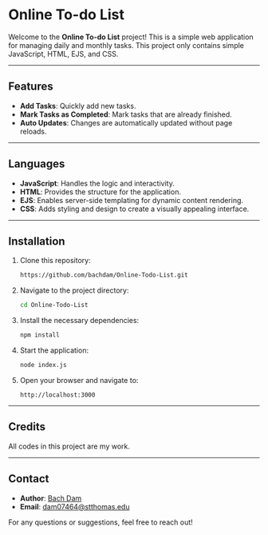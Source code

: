 # Online To-do List

Welcome to the **Online To-do List** project! This is a simple web application for managing daily and monthly tasks. This project only contains simple JavaScript, HTML, EJS, and CSS.

---

## Features

- **Add Tasks**: Quickly add new tasks.
- **Mark Tasks as Completed**: Mark tasks that are already finished.
- **Auto Updates**: Changes are automatically updated without page reloads.

---

## Languages

- **JavaScript**: Handles the logic and interactivity.
- **HTML**: Provides the structure for the application.
- **EJS**: Enables server-side templating for dynamic content rendering.
- **CSS**: Adds styling and design to create a visually appealing interface.

---

## Installation

1. Clone this repository:

   ```bash
   https://github.com/bachdam/Online-Todo-List.git
   ```

2. Navigate to the project directory:

   ```bash
   cd Online-Todo-List
   ```

3. Install the necessary dependencies:

   ```bash
   npm install
   ```

4. Start the application:

   ```bash
   node index.js
   ```

5. Open your browser and navigate to:

   ```
   http://localhost:3000
   ```
   
---

## Credits

All codes in this project are my work.

---

## Contact

- **Author**: [Bach Dam](https://github.com/bachdam)
- **Email**: dam07464@stthomas.edu

For any questions or suggestions, feel free to reach out!
